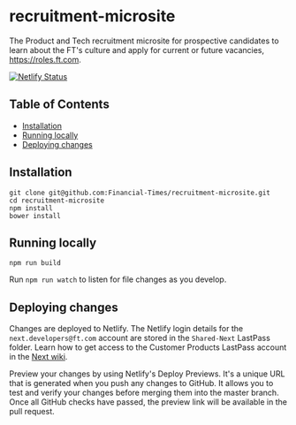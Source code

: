 # recruitment-microsite

The Product and Tech recruitment microsite for prospective candidates to learn about the FT's culture and apply for current or future vacancies, https://roles.ft.com.

[![Netlify Status](https://api.netlify.com/api/v1/badges/0ae3c086-2f05-41dc-8006-d88d5d8d3c62/deploy-status)](https://app.netlify.com/sites/laughing-poitras-5244cb/deploys)

## Table of Contents

- [Installation](#installation)
- [Running locally](#running-locally)
- [Deploying changes](#deploying-changes)

## Installation

```
git clone git@github.com:Financial-Times/recruitment-microsite.git
cd recruitment-microsite
npm install
bower install
```

## Running locally

```
npm run build
```

Run `npm run watch` to listen for file changes as you develop.

## Deploying changes

Changes are deployed to Netlify. The Netlify login details for the `next.developers@ft.com` account are stored in the `Shared-Next` LastPass folder. Learn how to get access to the Customer Products LastPass account in the [Next wiki](https://github.com/Financial-Times/next/wiki/Lastpass).

Preview your changes by using Netlify's Deploy Previews. It's a unique URL that is generated when you push any changes to GitHub. It allows you to test and verify your changes before merging them into the master branch. Once all GitHub checks have passed, the preview link will be available in the pull request.
